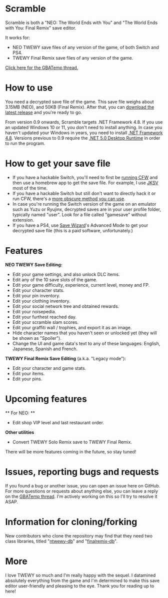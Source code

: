 # Scramble
Scramble is both a "NEO: The World Ends with You" and "The World Ends with You: Final Remix" save editor.

It works for:
- NEO TWEWY save files of any version of the game, of both Switch and PS4.
- TWEWY Final Remix save files of any version of the game.

[Click here for the GBATemp thread.](https://gbatemp.net/threads/scramble-neo-the-world-ends-with-you-save-editor.591780/)

# How to use
You need a decrypted save file of the game. This save file weighs about 3.15MB (NEO), and 50KB (Final Remix).
After that, you can [download the latest release](https://github.com/supremetakoyaki/Scramble/releases/) and you're ready to go.

From version 0.9 onwards, Scramble targets .NET Framework 4.8. If you use an updated Windows 10 or 11, you don't need to install anything. In case you haven't updated your Windows in years, you need to install [.NET Framework 4.8](https://dotnet.microsoft.com/download/dotnet-framework/net48).
Versions previous to 0.9 require the [.NET 5.0 Desktop Runtime](https://dotnet.microsoft.com/download/dotnet/5.0/runtime) in order to run the program. 

# How to get your save file
- If you have a hackable Switch, you'll need to first be [running CFW](https://switch.homebrew.guide/) and then use a homebrew app to get the save file. For example, I use [JKSV](https://github.com/J-D-K/JKSV/releases/) most of the time. 
- If you have a hackable Switch but still don't want to directly hack it or run CFW, there's a [more obscure method you can use](https://gbatemp.net/threads/edit-ofw-clean-switch-save-data-from-nand-backup-restoring-via-fusee-gelee-payloads.541081/).
- In case you're running the Switch version of the game on an emulator such as Yuzu or Ryujinx, decrypted saves are in your user profile folder, typically named "user". Look for a file called "gamesave" without extension.
- If you have a PS4, use [Save Wizard](https://www.savewizard.net/)'s Advanced Mode to get your decrypted save file (this is a paid software, unfortunately.)

# Features
**NEO TWEWY Save Editing:**
- Edit your game settings, and also unlock DLC items.
- Edit any of the 10 save slots of the game.
- Edit your game difficulty, experience, current level, money and FP.
- Edit your character stats.
- Edit your pin inventory.
- Edit your clothing inventory.
- Edit your social network tree and obtained rewards.
- Edit your noisepedia.
- Edit your furthest reached day.
- Edit your scramble slam scores.
- Edit your graffiti wall / trophies, and export it as an image.
- Hide character names that you haven't seen or unlocked yet (they will be shown as "Spoiler").
- Change the UI and game data's text to any of these languages: English, Japanese, Spanish and French.

**TWEWY Final Remix Save Editing** (a.k.a. "Legacy mode"):
- Edit your character and game stats.
- Edit your items.
- Edit your pins.

# Upcoming features
** For NEO: **
- Edit shop VIP level and last restaurant order.

**Other utilities**
- Convert TWEWY Solo Remix save to TWEWY Final Remix.

There will be more features coming in the future, so stay tuned!

# Issues, reporting bugs and requests
If you found a bug or another issue, you can open an issue here on GitHub. For more questions or requests about anything else, you can leave a reply on the [GBATemp thread](https://gbatemp.net/threads/scramble-neo-the-world-ends-with-you-save-editor.591780/). I'm actively working on this so I'll try to resolve it ASAP.

# Information for cloning/forking

New contributors who clone the repository may find that they need two class libraries, titled "[ntwewy-db](https://github.com/supremetakoyaki/ntwewy-db/releases/)" and "[finalremix-db](https://github.com/supremetakoyaki/finalremix-db/releases/)".

# More

I love TWEWY so much and I'm really happy with the sequel. I datamined absolutely everything from the game and I'm determined to make this save editor user-friendly and pleasing to the eye.
Thank you for reading up to here!
